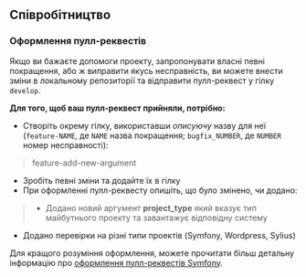 ## Співробітництво
### Оформлення пулл-реквестів
Якщо ви бажаєте допомоги проекту, запропонувати власні певні покращення, або ж виправити якусь несправність, ви можете внести зміни в локальному репозиторії та відправити пулл-реквест у гілку `develop`.

**Для того, щоб ваш пулл-реквест прийняли, потрібно:**
* Створіть окрему гілку, використавши *описуючу* назву для неї (`feature-NAME`, де `NAME` назва покращення; `bugfix_NUMBER`, де `NUMBER` номер несправності):
 > feature-add-new-argument

* Зробіть певні зміни та додайте їх в гілку
* При оформленні пулл-реквесту опишіть, що було змінено, чи додано:
> * Додано новий аргумент **project_type** який вказує тип майбутнього проекту та завантажує відповідну систему
  * Додано перевірки на різні типи проектів (Symfony, Wordpress, Sylius)

Для кращого розуміння оформлення, можете прочитати більш детальну інформацію про [оформлення пулл-реквестів Symfony](http://symfony.com/doc/current/contributing/code/patches.html).
